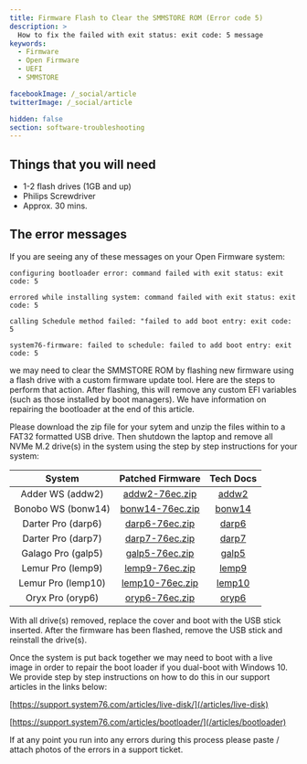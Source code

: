 ```yaml
---
title: Firmware Flash to Clear the SMMSTORE ROM (Error code 5)
description: >
  How to fix the failed with exit status: exit code: 5 message
keywords:
  - Firmware
  - Open Firmware
  - UEFI
  - SMMSTORE

facebookImage: /_social/article
twitterImage: /_social/article

hidden: false
section: software-troubleshooting
---
```


## Things that you will need

- 1-2 flash drives (1GB and up)
- Philips Screwdriver
- Approx. 30 mins.

## The error messages

If you are seeing any of these messages on your Open Firmware system:

```
configuring bootloader error: command failed with exit status: exit code: 5
```

```
errored while installing system: command failed with exit status: exit code: 5
```

```
calling Schedule method failed: "failed to add boot entry: exit code: 5
```

```
system76-firmware: failed to schedule: failed to add boot entry: exit code: 5
```

we may need to clear the SMMSTORE ROM by flashing new firmware using a flash drive with a custom firmware update tool. Here are the steps to perform that action. After flashing, this will remove any custom EFI variables (such as those installed by boot managers). We have information on repairing the bootloader at the end of this article.

Please download the zip file for your sytem and unzip the files within to a FAT32 formatted USB drive. Then shutdown the laptop and remove all NVMe M.2 drive(s) in the system using the step by step instructions for your system:

|   System            |              Patched Firmware                             |                                        Tech Docs                                            |
|:-------------------:|:---------------------------------------------------------:|:-------------------------------------------------------------------------------------------:|
| Adder WS  (addw2)   | [addw2-76ec.zip](/files/clear-smmstore/addw2-76ec.zip)    | [addw2](https://tech-docs.system76.com/models/addw2/repairs.html#replacing-an-m2nvme-ssd)   |
| Bonobo WS  (bonw14) | [bonw14-76ec.zip](/files/clear-smmstore/bonw14-76ec.zip)  | [bonw14](https://tech-docs.system76.com/models/bonw14/repairs.html#replacing-an-m2nvme-ssd) |
| Darter Pro (darp6)  | [darp6-76ec.zip](/files/clear-smmstore/darp6-76ec.zip)    | [darp6](https://tech-docs.system76.com/models/darp6/repairs.html#replacing-an-m2nvme-ssd)   |
| Darter Pro (darp7)  | [darp7-76ec.zip](/files/clear-smmstore/darp7-76ec.zip)    | [darp7](https://tech-docs.system76.com/models/darp7/repairs.html#replacing-an-m2nvme-ssd)   |
| Galago Pro (galp5)  | [galp5-76ec.zip](/files/clear-smmstore/galp5-76ec.zip)    | [galp5](https://tech-docs.system76.com/models/galp5/repairs.html#replacing-an-m2nvme-ssd)   |
| Lemur Pro (lemp9)   | [lemp9-76ec.zip](/files/clear-smmstore/lemp9-76ec.zip)    | [lemp9](https://tech-docs.system76.com/models/lemp9/repairs.html#replacing-an-m2nvme-ssd)   |
| Lemur Pro (lemp10)  | [lemp10-76ec.zip](/files/clear-smmstore/lemp10-76ec.zip)  | [lemp10](https://tech-docs.system76.com/models/lemp10/repairs.html#replacing-an-m2nvme-ssd) |
| Oryx Pro (oryp6)    | [oryp6-76ec.zip](/files/clear-smmstore/oryp6-76ec.zip)    | [oryp6](https://tech-docs.system76.com/models/oryp6/repairs.html#replacing-an-m2nvme-ssd)   |

With all drive(s) removed, replace the cover and boot with the USB stick inserted. After the firmware has been flashed, remove the USB stick and reinstall the drive(s).

Once the system is put back together we may need to boot with a live image in order to repair the boot loader if you dual-boot with Windows 10. We provide step by step instructions on how to do this in our support articles in the links below:

[https://support.system76.com/articles/live-disk/](/articles/live-disk)

[https://support.system76.com/articles/bootloader/](/articles/bootloader)

If at any point you run into any errors during this process please paste / attach photos of the errors in a support ticket.
